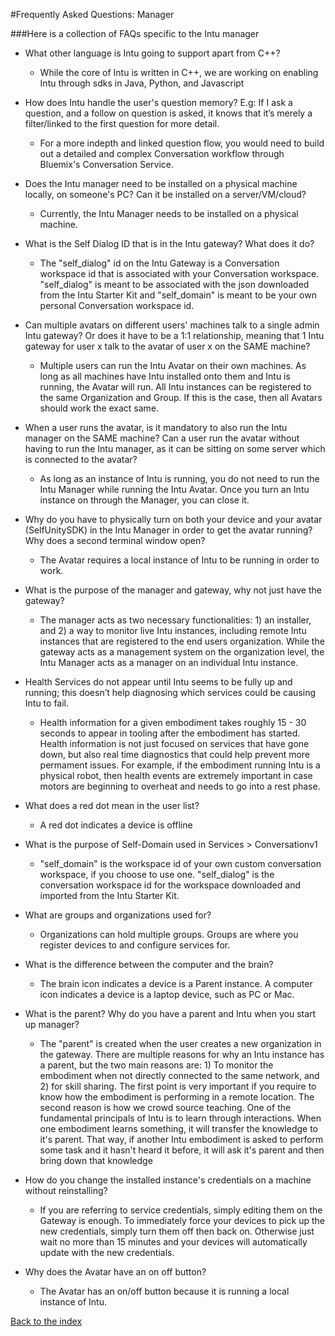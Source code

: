 #Frequently Asked Questions: Manager

###Here is a collection of FAQs specific to the Intu manager

* What other language is Intu going to support apart from C++?
  * While the core of Intu is written in C++, we are working on enabling Intu through sdks in Java, Python, and Javascript

* How does Intu handle the user's question memory? E.g: If I ask a question, and a follow on question is asked, it knows that it’s merely a filter/linked to the first question for more detail.
  * For a more indepth and linked question flow, you would need to build out a detailed and complex Conversation workflow through Bluemix's Conversation Service.

* Does the Intu manager need to be installed on a physical machine locally, on someone's PC? Can it be installed on a server/VM/cloud?
  * Currently, the Intu Manager needs to be installed on a physical machine.

* What is the Self Dialog ID that is in the Intu gateway? What does it do?
  * The "self_dialog" id on the Intu Gateway is a Conversation workspace id that is associated with your Conversation workspace.  "self_dialog" is meant to be associated with the json downloaded from the Intu Starter Kit and "self_domain" is meant to be your own personal Conversation workspace id.

* Can multiple avatars on different users' machines talk to a single admin Intu gateway? Or does it have to be a 1:1 relationship, meaning that 1 Intu gateway for user x talk to the avatar of user x on the SAME machine?
  * Multiple users can run the Intu Avatar on their own machines.  As long as all machines have Intu installed onto them and Intu is running, the Avatar will run.  All Intu instances can be registered to the same Organization and Group.  If this is the case, then all Avatars should work the exact same.

* When a user runs the avatar, is it mandatory to also run the Intu manager on the SAME machine? Can a user run the avatar without having to run the Intu manager, as it can be sitting on some server which is connected to the avatar?
  * As long as an instance of Intu is running, you do not need to run the Intu Manager while running the Intu Avatar.  Once you turn an Intu instance on through the Manager, you can close it.

* Why do you have to physically turn on both your device and your avatar (SelfUnitySDK) in the Intu Manager in order to get the avatar running? Why does a second terminal window open?
  * The Avatar requires a local instance of Intu to be running in order to work.

* What is the purpose of the manager and gateway, why not just have the gateway?
  * The manager acts as two necessary functionalities: 1) an installer, and 2) a way to monitor live Intu instances, including remote Intu instances that are registered to the end users organization. While the gateway acts as a management system on the organization level, the Intu Manager acts as a manager on an individual Intu instance.

* Health Services do not appear until Intu seems to be fully up and running; this doesn’t help diagnosing which services could be causing Intu to fail.
  * Health information for a given embodiment takes roughly 15 - 30 seconds to appear in tooling after the embodiment has started. Health information is not just focused on services that have gone down, but also real time diagnostics that could help prevent more permament issues. For example, if the embodiment running Intu is a physical robot, then health events are extremely important in case motors are beginning to overheat and needs to go into a rest phase.

* What does a red dot mean in the user list?
  * A red dot indicates a device is offline

* What is the purpose of Self-Domain used in Services > Conversationv1
  * "self_domain" is the workspace id of your own custom conversation workspace, if you choose to use one.  "self_dialog" is the conversation workspace id for the workspace downloaded and imported from the Intu Starter Kit.

* What are groups and organizations used for?
  * Organizations can hold multiple groups.  Groups are where you register devices to and configure services for.

* What is the difference between the computer and the brain?
  * The brain icon indicates a device is a Parent instance.  A computer icon indicates a device is a laptop device, such as PC or Mac.

* What is the parent? Why do you have a parent and Intu when you start up manager?
  * The "parent" is created when the user creates a new organization in the gateway. There are multiple reasons for why an Intu instance has a parent, but the two main reasons are: 1) To monitor the embodiment when not directly connected to the same network, and 2) for skill sharing. The first point is very important if you require to know how the embodiment is performing in a remote location. The second reason is how we crowd source teaching. One of the fundamental principals of Intu is to learn through interactions. When one embodiment learns something, it will transfer the knowledge to it's parent. That way, if another Intu embodiment is asked to perform some task and it hasn't heard it before, it will ask it's parent and then bring down that knowledge

* How do you change the installed instance's credentials on a machine without reinstalling?
  * If you are referring to service credentials, simply editing them on the Gateway is enough.  To immediately force your devices to pick up the new credentials, simply turn them off then back on.  Otherwise just wait no more than 15 minutes and your devices will automatically update with the new credentials.

* Why does the Avatar have an on off button?
  * The Avatar has an on/off button because it is running a local instance of Intu.

[Back to the index](../../README.md)
